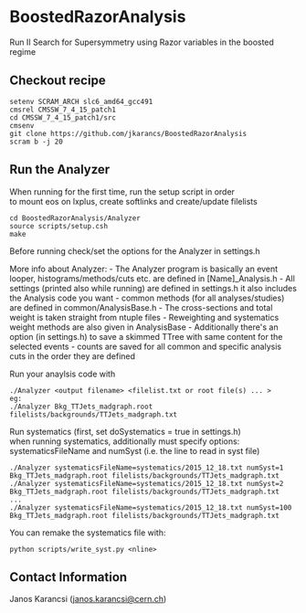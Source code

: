 # BoostedRazorAnalysis
Run II Search for Supersymmetry using Razor variables in the boosted regime

## Checkout recipe

```Shell
setenv SCRAM_ARCH slc6_amd64_gcc491
cmsrel CMSSW_7_4_15_patch1
cd CMSSW_7_4_15_patch1/src
cmsenv
git clone https://github.com/jkarancs/BoostedRazorAnalysis
scram b -j 20
```

## Run the Analyzer

When running for the first time, run the setup script in order  
to mount eos on lxplus, create softlinks and create/update filelists
```Shell
cd BoostedRazorAnalysis/Analyzer
source scripts/setup.csh
make
```

Before running check/set the options for the Analyzer in settings.h

More info about Analyzer:
    - The Analyzer program is basically an event looper, histograms/methods/cuts etc. are defined in [Name]_Analysis.h
    - All settings (printed also while running) are defined in settings.h it also includes the Analysis code you want
    - common methods (for all analyses/studies) are defined in common/AnalysisBase.h
    - The cross-sections and total weight is taken straight from ntuple files
    - Reweighting and systematics weight methods are also given in AnalysisBase
    - Additionally there's an option (in settings.h) to save a skimmed TTree with same content for the selected events
    - counts are saved for all common and specific analysis cuts in the order they are defined

Run your anaylsis code with
```Shell
./Analyzer <output filename> <filelist.txt or root file(s) ... >
eg:
./Analyzer Bkg_TTJets_madgraph.root filelists/backgrounds/TTJets_madgraph.txt
```


Run systematics (first, set doSystematics = true in settings.h)  
when running systematics, additionally must specify options:  
systematicsFileName and numSyst (i.e. the line to read in syst file)
```Shell
./Analyzer systematicsFileName=systematics/2015_12_18.txt numSyst=1   Bkg_TTJets_madgraph.root filelists/backgrounds/TTJets_madgraph.txt
./Analyzer systematicsFileName=systematics/2015_12_18.txt numSyst=2   Bkg_TTJets_madgraph.root filelists/backgrounds/TTJets_madgraph.txt
...
./Analyzer systematicsFileName=systematics/2015_12_18.txt numSyst=100 Bkg_TTJets_madgraph.root filelists/backgrounds/TTJets_madgraph.txt
```

You can remake the systematics file with:
```Shell
python scripts/write_syst.py <nline>
```

## Contact Information

Janos Karancsi (janos.karancsi@cern.ch)

